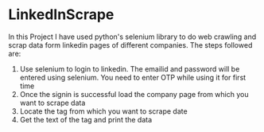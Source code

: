 # LinkedInScrape
In this Project I have used python's selenium library to do web crawling and scrap data form linkedin pages of different companies.
The steps followed are:
1. Use selenium to login to linkedin. The emailid and password will be entered using selenium. You need to enter OTP while using it for first time
2. Once the signin is successful load the company page from which you want to scrape data
3. Locate the tag from which you want to scrape date
4. Get the text of the tag and print the data